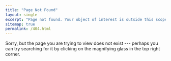 ```yaml
---
title: "Page Not Found"
layout: single
excerpt: "Page not found. Your object of interest is outside this scope"
sitemap: true
permalink: /404.html
---
```


Sorry, but the page you are trying to view does not exist --- perhaps you can try searching for it by clicking on the magnifying glass in the top right corner.

<!-- <script type="text/javascript">
  var GOOG_FIXURL_LANG = 'en';
  var GOOG_FIXURL_SITE = '{{ site.url }}'
</script>
<script type="text/javascript"
  src="//linkhelp.clients.google.com/tbproxy/lh/wm/fixurl.js">
</script> -->
